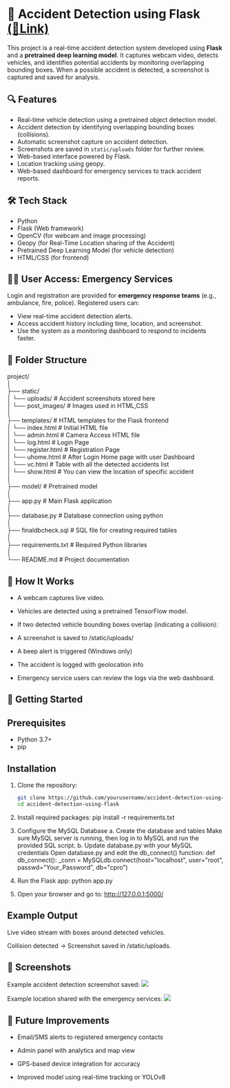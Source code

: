 # 🚗 Accident Detection using Flask <a href="https://real-time-accident-detection-using-deep-learning.streamlit.app/">(🔗Link)</a>

This project is a real-time accident detection system developed using **Flask** and a **pretrained deep learning model**. It captures webcam video, detects vehicles, and identifies potential accidents by monitoring overlapping bounding boxes. When a possible accident is detected, a screenshot is captured and saved for analysis.

## 🔍 Features

- Real-time vehicle detection using a pretrained object detection model.
- Accident detection by identifying overlapping bounding boxes (collisions).
- Automatic screenshot capture on accident detection.
- Screenshots are saved in `static/uploads` folder for further review.
- Web-based interface powered by Flask.
- Location tracking using geopy.
- Web-based dashboard for emergency services to track accident reports.

## 🛠️ Tech Stack

- Python
- Flask (Web framework)
- OpenCV (for webcam and image processing)
- Geopy (for Real-Time Location sharing of the Accident)
- Pretrained Deep Learning Model (for vehicle detection)
- HTML/CSS (for frontend)

## 👮‍♂️ User Access: Emergency Services

Login and registration are provided for **emergency response teams** (e.g., ambulance, fire, police). Registered users can:

- View real-time accident detection alerts.
- Access accident history including time, location, and screenshot.
- Use the system as a monitoring dashboard to respond to incidents faster.

## 📁 Folder Structure

project/<br>
│<br>
├── static/<br>
│ └── uploads/ # Accident screenshots stored here<br>
│ └── post_images/ # Images used in HTML,CSS<br>
│<br>
├── templates/ # HTML templates for the Flask frontend<br>
│ └── index.html # Initial HTML file<br>
│ └── admin.html # Camera Access HTML file<br>
│ └── log.html # Login Page<br>
│ └── register.html # Registration Page<br>
│ └── uhome.html # After Login Home page with user Dashboard<br>
│ └── vc.html # Table with all the detected accidents list<br>
│ └── show.html # You can view the location of specific accident<br>
│<br>
├── model/ # Pretrained model<br>
│<br>
├── app.py # Main Flask application<br>
│<br>
├── database.py # Database connection using python<br>
│<br>
├── finaldbcheck.sql # SQL file for creating required tables<br>
│<br>
├── requirements.txt # Required Python libraries<br>
│<br>
└── README.md # Project documentation<br>

## 📸 How It Works
- A webcam captures live video.

- Vehicles are detected using a pretrained TensorFlow model.

- If two detected vehicle bounding boxes overlap (indicating a collision):

- A screenshot is saved to /static/uploads/

- A beep alert is triggered (Windows only)

- The accident is logged with geolocation info

- Emergency service users can review the logs via the web dashboard.


## 🚀 Getting Started

## Prerequisites
- Python 3.7+
- pip

## Installation

1. Clone the repository:
   ```bash
   git clone https://github.com/yourusername/accident-detection-using-flask.git
   cd accident-detection-using-flask

2. Install required packages:
   pip install -r requirements.txt

3. Configure the MySQL Database
    a. Create the database and tables
       Make sure MySQL server is running, then log in to MySQL and run the provided SQL script.
    b. Update database.py with your MySQL credentials
        Open database.py and edit the db_connect() function:
        def db_connect():
        _conn = MySQLdb.connect(host="localhost", user="root",
                        passwd="Your_Password", db="cpro")

4. Run the Flask app:
   python app.py

5. Open your browser and go to:
   http://127.0.0.1:5000/

## Example Output

Live video stream with boxes around detected vehicles.

Collision detected → Screenshot saved in /static/uploads.

## 📸 Screenshots

Example accident detection screenshot saved:
<img src="static/uploads/WwSM.jpg">

Example location shared with the emergency services:
<img src="static/post_images/Location.png">


## 🧠 Future Improvements

- Email/SMS alerts to registered emergency contacts

- Admin panel with analytics and map view

- GPS-based device integration for accuracy

- Improved model using real-time tracking or YOLOv8